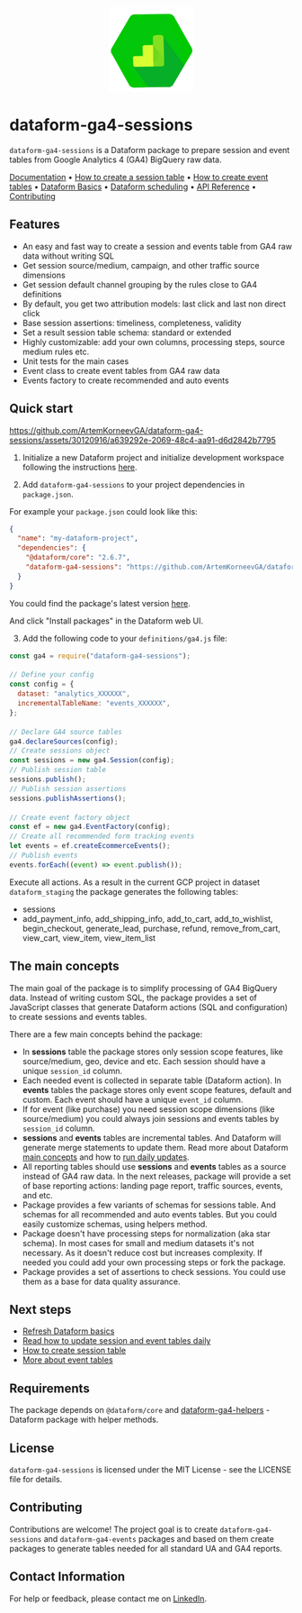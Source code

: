 <p align="center">
      <img src="assets/logo.png" alt="dataform-ga4-sessions logo" width="150px" />
</p>

# dataform-ga4-sessions

`dataform-ga4-sessions` is a Dataform package to prepare session and event tables from Google Analytics 4 (GA4) BigQuery raw data.

[Documentation](https://ArtemKorneevGA.github.io/dataform-ga4-sessions/) •
[How to create a session table](https://ArtemKorneevGA.github.io/dataform-ga4-sessions/sessions/create-session) •
[How to create event tables](https://ArtemKorneevGA.github.io/dataform-ga4-sessions/events/create-event) •
[Dataform Basics](https://ArtemKorneevGA.github.io/dataform-ga4-sessions/guides/dataform) •
[Dataform scheduling](https://ArtemKorneevGA.github.io/dataform-ga4-sessions/guides/scheduling-daily) •
[API Reference](https://ArtemKorneevGA.github.io/dataform-ga4-sessions/api) •
[Contributing](#contributing)

## Features

- An easy and fast way to create a session and events table from GA4 raw data without writing SQL
- Get session source/medium, campaign, and other traffic source dimensions
- Get session default channel grouping by the rules close to GA4 definitions
- By default, you get two attribution models: last click and last non direct click
- Base session assertions: timeliness, completeness, validity
- Set a result session table schema: standard or extended
- Highly customizable: add your own columns, processing steps, source medium rules etc.
- Unit tests for the main cases
- Event class to create event tables from GA4 raw data
- Events factory to create recommended and auto events

## Quick start

https://github.com/ArtemKorneevGA/dataform-ga4-sessions/assets/30120916/a639292e-2069-48c4-aa91-d6d2842b7795

1. Initialize a new Dataform project and initialize development workspace following the instructions [here](https://cloud.google.com/dataform/docs/quickstart-create-workflow).

2. Add `dataform-ga4-sessions` to your project dependencies in `package.json`.

For example your `package.json` could look like this:

```json
{
  "name": "my-dataform-project",
  "dependencies": {
    "@dataform/core": "2.6.7",
    "dataform-ga4-sessions": "https://github.com/ArtemKorneevGA/dataform-ga4-sessions/archive/refs/tags/v1.0.1.tar.gz"
  }
}
```

You could find the package's latest version [here](https://github.com/ArtemKorneevGA/dataform-ga4-sessions/releases).

And click "Install packages" in the Dataform web UI.

3. Add the following code to your `definitions/ga4.js` file:

```javascript
const ga4 = require("dataform-ga4-sessions");

// Define your config
const config = {
  dataset: "analytics_XXXXXX",
  incrementalTableName: "events_XXXXXX",
};

// Declare GA4 source tables
ga4.declareSources(config);
// Create sessions object
const sessions = new ga4.Session(config);
// Publish session table
sessions.publish();
// Publish session assertions
sessions.publishAssertions();

// Create event factory object
const ef = new ga4.EventFactory(config);
// Create all recommended form tracking events
let events = ef.createEcommerceEvents();
// Publish events
events.forEach((event) => event.publish());
```

Execute all actions. As a result in the current GCP project in dataset `dataform_staging` the package generates the following tables:

- sessions
- add_payment_info, add_shipping_info, add_to_cart, add_to_wishlist, begin_checkout, generate_lead, purchase, refund, remove_from_cart, view_cart, view_item, view_item_list

## The main concepts

The main goal of the package is to simplify processing of GA4 BigQuery data. Instead of writing custom SQL, the package provides a set of JavaScript classes that generate Dataform actions (SQL and configuration) to create sessions and events tables.

There are a few main concepts behind the package:

- In **sessions** table the package stores only session scope features, like source/medium, geo, device and etc. Each session should have a unique `session_id` column.
- Each needed event is collected in separate table (Dataform action). In **events** tables the package stores only event scope features, default and custom. Each event should have a unique `event_id` column.
- If for event (like purchase) you need session scope dimensions (like source/medium) you could always join sessions and events tables by `session_id` column.
- **sessions** and **events** tables are incremental tables. And Dataform will generate merge statements to update them. Read more about Dataform [main concepts](https://ArtemKorneevGA.github.io/dataform-ga4-sessions/guides/dataform) and how to [run daily updates](https://ArtemKorneevGA.github.io/dataform-ga4-sessions/guides/scheduling-daily).
- All reporting tables should use **sessions** and **events** tables as a source instead of GA4 raw data. In the next releases, package will provide a set of base reporting actions: landing page report, traffic sources, events, and etc.
- Package provides a few variants of schemas for sessions table. And schemas for all recommended and auto events tables. But you could easily customize schemas, using helpers method.
- Package doesn't have processing steps for normalization (aka star schema). In most cases for small and medium datasets it's not necessary. As it doesn't reduce cost but increases complexity. If needed you could add your own processing steps or fork the package.
- Package provides a set of assertions to check sessions. You could use them as a base for data quality assurance.

## Next steps

- [Refresh Dataform basics](https://ArtemKorneevGA.github.io/dataform-ga4-sessions/guides/dataform)
- [Read how to update session and event tables daily](https://ArtemKorneevGA.github.io/dataform-ga4-sessions/guides/scheduling-daily)
- [How to create session table](https://ArtemKorneevGA.github.io/dataform-ga4-sessions/sessions/create-session)
- [More about event tables](https://ArtemKorneevGA.github.io/dataform-ga4-sessions/events/create-event)

## Requirements

The package depends on `@dataform/core` and [dataform-ga4-helpers](https://github.com/ArtemKorneevGA/dataform-ga4-helpers) - Dataform package with helper methods.

## License

`dataform-ga4-sessions` is licensed under the MIT License - see the LICENSE file for details.

## Contributing

Contributions are welcome! The project goal is to create `dataform-ga4-sessions` and `dataform-ga4-events` packages and based on them create packages to generate tables needed for all standard UA and GA4 reports.

## Contact Information

For help or feedback, please contact me on [LinkedIn](https://www.linkedin.com/in/artem-korneev/).
